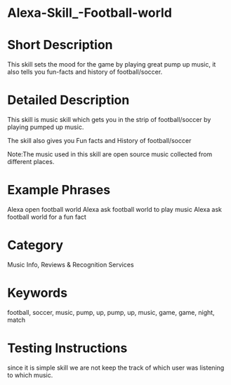 # Alexa-Skill_-Football-world
# Short Description
This skill sets the mood for the game by playing great pump up music, it also tells you fun-facts and history of football/soccer.

# Detailed Description
This skill is music skill which gets you in the strip of football/soccer by playing pumped up music. 

The skill also gives you Fun facts and History of football/soccer  

Note:The music used in this skill are open source music collected from different places.

# Example Phrases
Alexa open football world
Alexa ask football world to play music
Alexa ask football world for a fun fact

# Category
Music Info, Reviews & Recognition Services	

# Keywords 
football, soccer, music, pump, up, pump, up, music, game, game, night, match


# Testing Instructions
since it is simple skill we are not keep the track of which user was listening to which music.
